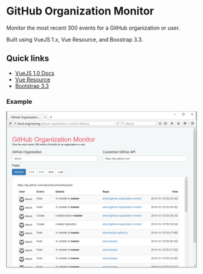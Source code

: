 # GitHub Organization Monitor

Monitor the most recent 300 events for a GitHub organization or user.

Built using VueJS 1.x, Vue Resource, and Boostrap 3.3.

## Quick links

- [VueJS 1.0 Docs](http://v1.vuejs.org/guide/)
- [Vue Resource](https://github.com/vuejs/vue-resource)
- [Bootstrap 3.3](http://getbootstrap.com/)

### Example

![example](img/monitor.png)
